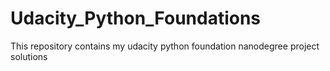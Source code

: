 # Udacity_Python_Foundations
This repository contains my udacity python foundation nanodegree project solutions
